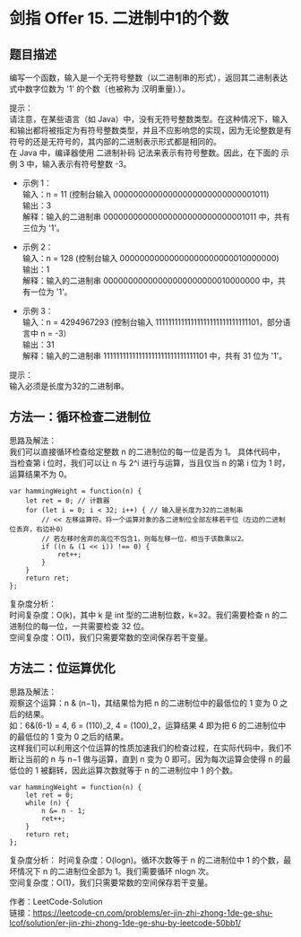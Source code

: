 # 剑指 Offer 15. 二进制中1的个数
## 题目描述
编写一个函数，输入是一个无符号整数（以二进制串的形式），返回其二进制表达式中数字位数为 '1' 的个数（也被称为 汉明重量).）。

提示：  
请注意，在某些语言（如 Java）中，没有无符号整数类型。在这种情况下，输入和输出都将被指定为有符号整数类型，并且不应影响您的实现，因为无论整数是有符号的还是无符号的，其内部的二进制表示形式都是相同的。  
在 Java 中，编译器使用 二进制补码 记法来表示有符号整数。因此，在下面的 示例 3 中，输入表示有符号整数 -3。  

* 示例 1：  
输入：n = 11 (控制台输入 00000000000000000000000000001011)  
输出：3  
解释：输入的二进制串 00000000000000000000000000001011 中，共有三位为 '1'。  

* 示例 2：  
输入：n = 128 (控制台输入 00000000000000000000000010000000)  
输出：1  
解释：输入的二进制串 00000000000000000000000010000000 中，共有一位为 '1'。  

* 示例 3：  
输入：n = 4294967293 (控制台输入 11111111111111111111111111111101，部分语言中 n = -3）  
输出：31  
解释：输入的二进制串 11111111111111111111111111111101 中，共有 31 位为 '1'。  

提示：  
输入必须是长度为32的二进制串。  

## 方法一：循环检查二进制位  
思路及解法：  
我们可以直接循环检查给定整数 n 的二进制位的每一位是否为 1。
具体代码中，当检查第 i 位时，我们可以让 n 与 2^i 进行与运算，当且仅当 n 的第 i 位为 1 时，运算结果不为 0。
```
var hammingWeight = function(n) {
    let ret = 0; // 计数器
    for (let i = 0; i < 32; i++) { // 输入是长度为32的二进制串
        // << 左移运算符。将一个运算对象的各二进制位全部左移若干位（左边的二进制位丢弃，右边补0）
        // 若左移时舍弃的高位不包含1，则每左移一位，相当于该数乘以2。
        if ((n & (1 << i)) !== 0) {
            ret++;
        }
    }
    return ret;
};
```
复杂度分析：  
时间复杂度：O(k)，其中 k 是 int 型的二进制位数，k=32。我们需要检查 n 的二进制位的每一位，一共需要检查 32 位。  
空间复杂度：O(1)，我们只需要常数的空间保存若干变量。

## 方法二：位运算优化
思路及解法：  
观察这个运算：n & (n−1)，其结果恰为把 n 的二进制位中的最低位的 1 变为 0 之后的结果。  
如：6&(6-1) = 4, 6 = (110)_2, 4 = (100)_2，运算结果 4 即为把 6 的二进制位中的最低位的 1 变为 0 之后的结果。  
这样我们可以利用这个位运算的性质加速我们的检查过程，在实际代码中，我们不断让当前的 n 与 n−1 做与运算，直到 n 变为 0 即可。因为每次运算会使得 n 的最低位的 1 被翻转，因此运算次数就等于 n 的二进制位中 1 的个数。  
```
var hammingWeight = function(n) {
    let ret = 0;
    while (n) {
        n &= n - 1;
        ret++;
    }
    return ret;
};
```
复杂度分析：
时间复杂度：O(logn)。循环次数等于 n 的二进制位中 1 的个数，最坏情况下 n 的二进制位全部为 1。我们需要循环 nlogn 次。  
空间复杂度：O(1)，我们只需要常数的空间保存若干变量。  

作者：LeetCode-Solution  
链接：https://leetcode-cn.com/problems/er-jin-zhi-zhong-1de-ge-shu-lcof/solution/er-jin-zhi-zhong-1de-ge-shu-by-leetcode-50bb1/